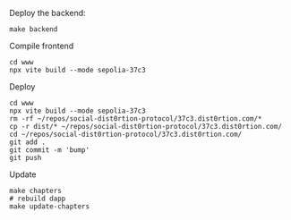 Deploy the backend:

`make backend`

Compile frontend

```
cd www
npx vite build --mode sepolia-37c3
```

Deploy

```
cd www
npx vite build --mode sepolia-37c3
rm -rf ~/repos/social-dist0rtion-protocol/37c3.dist0rtion.com/*
cp -r dist/* ~/repos/social-dist0rtion-protocol/37c3.dist0rtion.com/
cd ~/repos/social-dist0rtion-protocol/37c3.dist0rtion.com/
git add .
git commit -m 'bump'
git push
```

Update

```
make chapters
# rebuild dapp
make update-chapters
```
